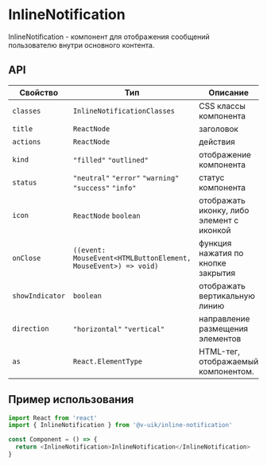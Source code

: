 # InlineNotification

InlineNotification - компонент для отображения сообщений пользователю внутри основного контента.

## API

| Свойство        | Тип                                                            | Описание                                  |
| --------------- | -------------------------------------------------------------- | ----------------------------------------- |
| `classes`       | `InlineNotificationClasses`                                    | CSS классы компонента                     |
| `title`         | `ReactNode`                                                    | заголовок                                 |
| `actions`       | `ReactNode`                                                    | действия                                  |
| `kind`          | `"filled"` `"outlined"`                                        | отображение компонента                    |
| `status`        | `"neutral"` `"error"` `"warning"` `"success"` `"info"`         | статус компонента                         |
| `icon`          | `ReactNode` `boolean`                                          | отображать иконку, либо элемент с иконкой |
| `onClose`       | `((event: MouseEvent<HTMLButtonElement, MouseEvent>) => void)` | функция нажатия по кнопке закрытия        |
| `showIndicator` | `boolean`                                                      | отображать вертикальную линию             |
| `direction`     | `"horizontal"` `"vertical"`                                    | направление размещения элементов          |
| `as`            | `React.ElementType`                                            | HTML-тег, отображаемый компонентом.       |

## Пример использования

```javascript
import React from 'react'
import { InlineNotification } from '@v-uik/inline-notification'

const Component = () => {
  return <InlineNotification>InlineNotification</InlineNotification>
}
```
